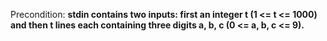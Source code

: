 Precondition: **stdin contains two inputs: first an integer t (1 <= t <= 1000) and then t lines each containing three digits a, b, c (0 <= a, b, c <= 9).**